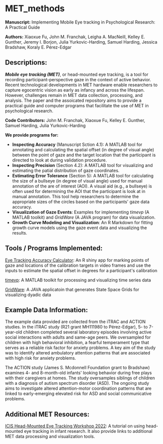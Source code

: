 # MET_methods
**Manuscript:** Implementing Mobile Eye tracking in Psychological Research: A Practical Guide

**Authors:** Xiaoxue Fu, John M. Franchak, Leigha A. MacNeill, Kelley E. Gunther, Jeremy I. Borjon, Julia Yurkovic-Harding, Samuel Harding, Jessica Bradshaw, Koraly E. Pérez-Edgar

## Descriptions:

***Mobile eye tracking (MET)***, or head-mounted eye tracking, is a tool for recording participant-perspective gaze in the context of active behavior. Recent technological developments in MET hardware enable researchers to capture egocentric vision as early as infancy and across the lifespan. However, challenges remain in MET data collection, processing, and analysis. The paper and the assoicated repository aims to provide a practical guide and computer programs that facilitate the use of MET in psychological research. 

**Code Contributors:** John M. Franchak, Xiaoxue Fu, Kelley E. Gunther, Samuel Harding, Julia Yurkovic-Harding

**We provide programs for:** 

* **Inspecting Accuracy** (Manuscript Sction 4.1): A MATLAB tool for annotating and calculating the spatial offset (in degree of visual angle) between the point of gaze and the target location that the participant is directed to look at during validation procedure. 
* **Inspecting Precision** (Section 4.2): A MATLAB tool for visualizing and estimating the patial distribution of gaze coordinates. 
* **Estimating Error Tolerance** (Section 5): A MATLAB tool for calculating the size of a bullseye (in degree of visual angle) used for manual annotation of the are of interest (AOI). A visual aid (e.g., a bullseye) is often used for determining the AOI that the participant is look at in manual annotation. This tool help researchers to determine the appropriate sizes of the circles based on the participants' gaze data accuracy.  
* **Visualization of Gaze Events**: Examples for implementing *timevp* (A MATLAB toolkit) and *GridWare* (A JAVA program) for data visualization. 
* **Growth Curve Modeling and Visualization**: An R Markdown for fitting growth curve models using the gaze event data and visualizing the results. 

## Tools / Programs Implemented:

[Eye Tracking Accuracy Calculator](https://john-franchak.shinyapps.io/Eye-Tracking-Accuracy-Calculator/): An R shiny app for marking points of gaze and locations of the calibration targets in video frames and use the inputs to estimate the spatial offset in degrees for a participant's calibration

[timevp](https://github.com/xiaoxuefu/timevp): A MATLAB toolkit for processing and visualizing time series data 

[GridWare](https://www.queensu.ca/psychology/adolescent-dynamics-lab/state-space-grids): A JAVA applicatoin that generates State Space Grids for visualizing dyadic data

## Example Data Information:

The example data provided are collected from the iTRAC and ACTION studies. In the iTRAC study (R21 grant MH111980 to Pérez-Edgar), 5- to 7-year-old children completed several laboratory episodes involving active social interactions with adults and same-age peers. We oversampled for children with high behavioral inhibition, a fearful temperament type that serves as a reliable risk factor for anxiety problems. A key aim of the study was to identify altered ambulatory attention patterns that are associated with high risk for anxiety problems. 

The ACTION study (James S. Mcdonnell Foundation grant to Bradshaw) examines 4- and 8-month-old infants' looking behavior during free plays with their caregivers at homes. The study oversamples siblings of children with a diagnosis of autism spectrum disorder (ASD). The ongoing study aims to investigate altered attention-motor coordination patterns that are linked to early-emerging elevated risk for ASD and social communicative problems. 

## Additional MET Resources:

[ICIS Head-Mounted Eye Tracking Workshop 2022](https://github.com/ICIS-HMET-Workshop/workshop_materials_2022): A tutorial on using head-mounted eye tracking in infant research. It also provide links to additional MET data processing and visualization tools. 

